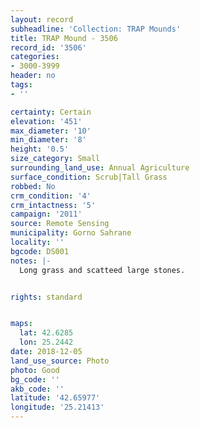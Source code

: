 ```yaml
---
layout: record
subheadline: 'Collection: TRAP Mounds'
title: TRAP Mound - 3506
record_id: '3506'
categories:
- 3000-3999
header: no
tags:
- ''

certainty: Certain
elevation: '451'
max_diameter: '10'
min_diameter: '8'
height: '0.5'
size_category: Small
surrounding_land_use: Annual Agriculture
surface_condition: Scrub|Tall Grass
robbed: No
crm_condition: '4'
crm_intactness: '5'
campaign: '2011'
source: Remote Sensing
municipality: Gorno Sahrane
locality: ''
bgcode: DS001
notes: |-
  Long grass and scatteed large stones.


rights: standard


maps:
  lat: 42.6285
  lon: 25.2442
date: 2018-12-05
land_use_source: Photo
photo: Good
bg_code: ''
akb_code: ''
latitude: '42.65977'
longitude: '25.21413'
---
```

